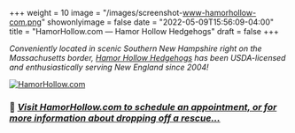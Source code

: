 +++
weight = 10
image = "/images/screenshot-www-hamorhollow-com.png"
showonlyimage = false
date = "2022-05-09T15:56:09-04:00"
title = "HamorHollow.com — Hamor Hollow Hedgehogs"
draft = false
+++

*Conveniently located in scenic Southern New Hampshire right on the Massachusetts border, [Hamor Hollow Hedgehogs](https://www.hamorhollow.com/) has been USDA-licensed and enthusiastically serving New England since 2004!*

<!--more-->

[![HamorHollow.com](/images/screenshot-www-hamorhollow-com.png "Visit HamorHollow.com…")](https://www.hamorhollow.com/)

### 🔗 *[Visit HamorHollow.com to schedule an appointment, or for more information about dropping off a rescue…](https://www.hamorhollow.com/)*
